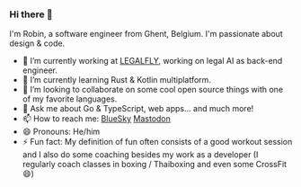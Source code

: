 ### Hi there 👋
I'm Robin, a software engineer from Ghent, Belgium. I'm passionate about design & code.
- 🔭 I’m currently working at [LEGALFLY](https://www.legalfly.com/), working on legal AI as back-end engineer.
- 🌱 I’m currently learning Rust & Kotlin multiplatform.
- 👯 I’m looking to collaborate on some cool open source things with one of my favorite languages.
- 💬 Ask me about Go & TypeScript, web apps... and much more!
- 📫 How to reach me: [BlueSky](https://bsky.app/profile/robvenn.bsky.social) [Mastodon](https://mas.to/@robinv)
- 😄 Pronouns: He/him
- ⚡ Fun fact: My definition of fun often consists of a good workout session and I also do some coaching besides my work as a developer (I regularly coach classes in boxing / Thaiboxing and even some CrossFit 😄)

<!--
**robvenn/robvenn** is a ✨ _special_ ✨ repository because its `README.md` (this file) appears on your GitHub profile.

Here are some ideas to get you started:

- 🔭 I’m currently working on ...
- 🌱 I’m currently learning ...
- 👯 I’m looking to collaborate on ...
- 🤔 I’m looking for help with ...
- 💬 Ask me about ...
- 📫 How to reach me: ...
- 😄 Pronouns: ...
- ⚡ Fun fact: ...
-->
